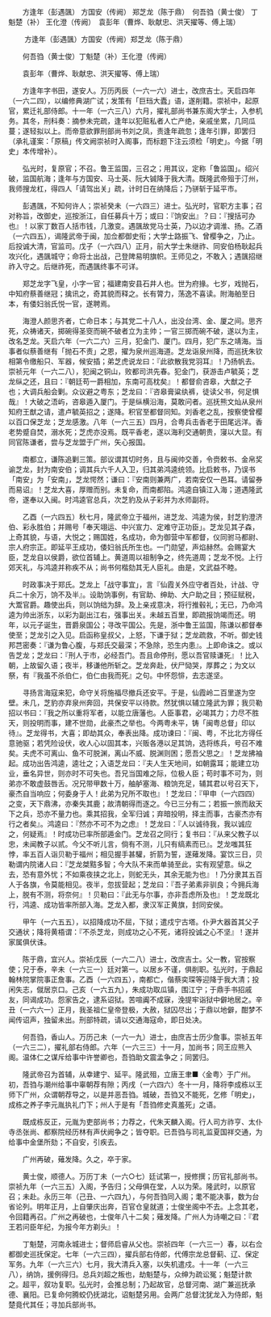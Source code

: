 <!-- { "loadSidebar": true } -->
　　方逢年（彭遇颽） 方国安（传阙） 郑芝龙（陈于鼎）　何吾驺（黄士俊） 丁魁楚（补） 王化澄（传阙）　袁彭年（曹烨、耿献忠、洪天擢等、傅上瑞）

　　 方逢年（彭遇颽）方国安（传阙）郑芝龙（陈于鼎）

　　何吾驺（黄士俊）丁魁楚（补）王化澄（传阙）

　　袁彭年（曹烨、耿献忠、洪天擢等、傅上瑞）

　　方逢年字书田，遂安人。万历丙辰（一六一六）进士，改庶吉士。天启四年（一六二四），以编修典湖广试；发策有「巨珰大蠹」语，遂削籍。崇祯中，起原官，累迁礼部侍郎。十一年（一六三八）六月，擢礼部尚书兼东阁大学士，入参机务。其冬，刑科奏：摘参未完疏，逢年以犯赃私者人亡产绝，亲戚坐累，几同瓜蔓；遂轻拟以上。而帝意欲罪刑部尚书刘之凤，责逢年疏忽；逢年引罪，即罢归（承礼谨案：「原稿」传文阙崇祯时入阁事，而标题下注云须检「明史」。今据「明史」本传增补）。

　　弘光时，复原官；不召。鲁王监国，三召之；用其议，定称「鲁监国」。绍兴破，监国航海；逢年与方国安、马士英、阮大铖降于我大清。既隆武帝殂于汀州，我师搜龙杠，得四人「请驾出关」疏，计时日在纳降后；乃骈斩于延平市。

　　彭遇颽，不知何许人；崇祯癸未（一六四三）进士。弘光时，官职方主事；召对称旨，改御史，巡按浙江，自任募兵十万；或曰：『饷安出』？曰：『搜括可办也』！以家丁数百人括市钱，几激变。遇颽故党马士英，乃以边才调淮、扬。乙酒（一六四五），谒隆武帝于闽，加佥都御史衔；大学士路振飞、曾樱争之，乃止。后投诚大清，官监司。戊子（一六四八）正月，前大学士朱继祚、同安伯杨耿起兵攻兴化，遇颽城守；命将士出战，己登陴易明旗帜。王师见之，不敢入；遇颽招继祚入守之。后继祚死，而遇颽终事不可详。

　　郑芝龙字飞皇，小字一官；福建南安县石井人也。世为府掾。七岁，戏抛石，中知府蔡善继冠；擒讯之，奇其貌而释之。长有膂力，荡逸不喜读。附海舶至日本，有倭妇翁氏悦一官，遂聘焉。

　　海澄人颜思齐者，亡命日本；与其党二十八人，出没台湾、金、厦之间。思齐死，众祷诸天，掷碗得圣窔而碗不破者立为主帅；一官三掷而碗不破，遂以为主，改名芝龙。天启六年（一六二六）三月，犯金门、厦门。四月，犯广东之靖海。当事者似蔡善继有「抛石不责」之恩，擢为泉州巡海道。芝龙诣泉州降，而巡抚朱钦相第令缴船只、军器，候安插；弟芝虎说龙曰：『此欲散我党羽耳』！乃扬帆去。崇祯元年（一六二八），犯闽之铜山，败都司洪先春。犯金门，获游击卢毓英；芝龙纵之还，且曰：『朝廷苟一爵相加，东南可高枕矣』！都督俞咨皋，大猷之子也；大调兵船会剿。众议避之粤东；芝龙曰：『咨皋膏粱纨裤，徒读父书，何足惧哉』！大破之浯屿，咨皋遁入厦门。于是纵横沿海，莫敢问者。巡抚熊文灿从泉州知府王猷之请，遣卢毓英招之；遂降。积官至都督同知。刘香老之乱，按察使曾樱以百口保芝龙；芝龙感激。八年（一六三五）四月，合粤兵击香老于田尾远洋。香老势蹙自焚，溺水死；芝虎亦没焉。既平香老，遂以海利交通朝贵，寖以大显。有同官陈谦者，尝与芝龙盟于广州，矢心报国。

　　南都立，谦陈追剿三策。部议谓其切时务，且与闽帅交善，令赍敕书、金帛奖谕芝龙，封为南安伯；调其兵六千人入卫，归其弟鸿逵统领。比启敕书，乃误书「南安」为「安南」，芝龙愕然；谦曰：『安南则兼两广，若南安仅一邑耳。请留券而易诏』！芝龙大喜，厚赠而别。未复命，而南都陷。鸿逵自镇江入海；道遇隆武帝，遂奉以入闽。时鸿逵官总兵，次芝豹及从子彩并为水师副将。

　　乙酉（一六四五）秋七月，隆武帝立于福州，进芝龙、鸿逵为侯，封芝豹澄济伯、彩永胜伯；并赐号「奉天翊运、中兴宣力、定难守正功臣」。芝龙见其子森，上奇其貌，与语，大悦之；赐国姓，名成功，命为御营中军都督，仪同驸马都尉、宗人府宗正。即延平王成功，倭妇翁氏所生也。一门勋望，声焰赫然。会赐宴大臣，芝龙自以侯爵，欲位首辅上。黄道周以祖制争之，终先道周；芝龙不悦。上行郊天礼，与鸿逵并称疾不从；尚书何楷劾其无人臣礼。由是，文武益不睦。

　　时政事决于郑氏。芝龙上「战守事宜」，言『仙霞关外应守者百处，计战、守兵二十余万，饷不及半』。设助饷事例，有官助、绅助、大户助之目；预征赋税，大鬻官爵。趣使出兵，则以饷绌为辞。及上亲戎意决，将行推毂礼；无已，乃命鸿逵为帅出浙东，以彩为副出江右，强事出关。未越五百里，即疏报饷竭而还。明年，以元子诞生，晋爵泉国公；寻改平国公。先是，浙中鲁王监国，陈谦以都督奉使至；芝龙引之入见。启函称皇叔父，上怒，下谦于狱；芝龙疏救，不听。御史钱邦芑密奏：『谦为鲁心腹，与郑氏交最深；不急除，恐生内患』。上即命诛之。或以告芝龙；芝龙曰：『刑人于市，必经吾门。吾且命停刑，愿以吾官赎谦死』！比入朝，上故留久语；夜半，移谦他所斩之。芝龙奔赴，伏尸恸哭，厚葬之；为文以祭，有『我虽不杀伯仁，伯仁由我而死』之句。中怀怨悱，去志遂坚。

　　寻扬言海寇来犯，命守关将施福尽撤兵还安平。于是，仙霞岭二百里遂为空壁。未几，芝豹亦弃泉州奔回，共保安平以待款。然犹惧以辅立隆武为罪；我贝勒招以书曰：『我之所以重将军者，以能立唐藩也。人臣事君，必竭其力；力尽不胜天，则投明而事，建不世勋，此豪杰之举也。今两粤未平，铸「闽粤总督」印以待』。芝龙得书，大喜；即劫其众，奉表出降。成功谏曰：『闽、粤，不比北方得任意驰驱；若凭险设伏，收人心以固其本，兴贩各港以足其饷，选将练兵，号召不难矣。夫虎不可离山、鱼不可脱渊，离山不威、脱渊则困；愿吾父思之』！芝龙拂袖起。成功出告鸿逵，逵壮之；入语芝龙曰：『夫人生天地间，如朝露耳；能建立功业，垂名异世，则亦时不可失也。吾兄当国难之际，位极人臣；苟时事不可为，则弟亦不敢虚鼓唇舌。况兄带甲数十万，舳舻塞海、粮饷充足，辅其君以号召天下，豪杰自当响应；何委身于人！此弟为兄所不取也』！芝龙曰：『甲申（一六四四）之变，天下鼎沸，亦秦失其鹿；故清朝得而逐之。今已三分有二；若振一旅而敌天下之兵，恐亦不量力也。乘其招我，全军归诚；弃暗投明，择主而事，古豪杰亦有行之者矣』。鸿逵曰：『然亦不可不为之虑』！芝龙曰：『人以诚待我，我以诚应之，何疑焉』！时成功已率所部遁金门。芝龙召之同行；复书曰：『从来父教子以忠，未闻教子以贰。今父不听儿言，倘有不测，儿只有缟素而已』。芝龙嗤其狂悖，率五百人诣贝勒于福州；相见握手甚驩，折箭为誓，遂薙发降。宴饮三日，贝勒谓内院诸人曰：『芝龙桀黠多智；今大队不来而单骑至此，实有观望意。纵之去，恐有意外忧；不如乘夜挟之北上，则蛇无头，其余无能为也』！乃分隶其五百人于各旗，令莫能相见。夜半，忽拔营起；芝龙曰：『吾子弟素非驯良；今拥兵海上，脱有不测，将奈何』！贝勒曰：『此无与尔事，亦非吾虑所及也』！芝龙既北行，鸿逵、成功皆率所部入海。芝龙入都，隶汉军正黄旗，封同安侯。

　　甲午（一六五五），以招降成功不屈，下狱；遣戍宁古塔。仆尹大器首其父子交通状；降将黄梧谓：『不杀芝龙，则成功之心不死，诸将投诚之心不坚』！遂并家属俱伏诛。

　　陈于鼎，宜兴人。崇祯戊辰（一六二八）进士，改庶吉士。父一教，官按察使；兄于泰，辛未（一六三一）廷对第一。以居乡不谨，俱削职。弘光时，于鼎起翰林院掌院事正詹事。乙酉（一六四五），南都亡，偕蔡奕琛等迎降于我大清；投闲失志，僦居京口。己亥（一六五九），朱成功取瓜镇，围江宁；于鼎手书招戚友，同谒成功。怨家告之，逮系诏狱。苦喧阗不成寐，浼提牢诣狱中僻地居之。辛丑（一六六一）正月，我圣祖仁皇帝登极，大赦，狱囚尽出；于鼎以地僻，酣梦不闻传诏声，独留未出。刑部特疏，请以交通海寇命，即日处决。

　　何吾驺，香山人。万历己未（一六一九）进士，由庶吉士历少詹事。崇祯五年（一六三二），擢礼部右侍郎。六年（一六三三）十一月，加尚书；同王应熊入阁。温体仁之谋斥给事中许誉卿也，吾驺助文震孟争之；同罢归。

　　隆武帝召为首辅，从幸建宁、延平。隆武殂，立唐王聿■〈金粤〉于广州。初，吾驺与潮州给事中辜朝荐有隙；丙戌（一六四六）冬十一月，降将李成栋以王师下广州，众谓朝荐导之，以是并恶吾驺。城破，吾驺又不能死，乞修「明史」，成栋之养子李元胤执礼门下；州人于是有「吾驺修史真羞死」之语。

　　既成栋反正，元胤为吏部尚书；力荐之，代朱天麟入阁。行人司方祚亨、太仆寺丞张尚、都察院经历林有声伏阙争之；皆夺职。已吾驺与司礼监夏国祥交通，为给事中金堡所劾；不自安，引疾去。

　　广州再破，薙发降。久之，卒于家。

　　黄士俊，顺德人。万历丁未（一六○七）廷试第一，授修撰；历官礼部尚书。崇祯九年（一六三五）入阁，予告归；父母俱在堂，人以为荣。隆武时，以原官召；未赴。永历三年（己丑、一六四九），与何吾驺同入阁；耄不能决事，数为台省论列。明年正月，上自肇庆出奔，百官仓皇就道；士俊坐阁中不去。上念其老，令回籍再召。广州之再破也，士俊年八十二矣；薙发降。广州人为诗嘲之曰：『君王若问臣年纪，为报今年方剃头』！

　　丁魁楚，河南永城进士；督师启睿从父也。崇祯四年（一六三一）春，以右佥都御史巡抚保定。七年（一六三四），擢兵部右侍郎，代傅宗龙总督蓟、辽、保定军务。九年（一六三六）七月，我大清兵入塞，以失机遣戍。十一年（一六三八），纳饷，援例得归。总兵刘超之叛也，劫魁楚与，众绅为疏讼冤；魁楚计款之。超平，叙功复职。弘光时，会推总制；乃起故官，总督河南、湖广兼巡抚承德、襄阳。已复命何腾蛟仍抚湖北，诏魁楚另用。会两广总督沈犹龙入为侍郎，魁楚竟代其任；寻加兵部尚书。

